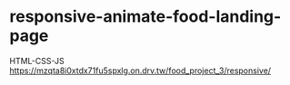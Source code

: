 # responsive-animate-food-landing-page
HTML-CSS-JS
https://mzqta8i0xtdx71fu5spxlg.on.drv.tw/food_project_3/responsive/
